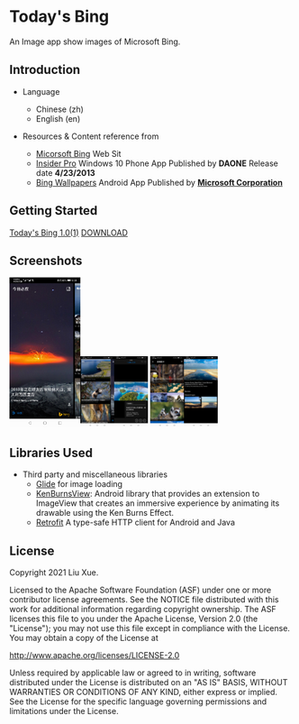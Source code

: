 Today's Bing
============

An Image app show images of Microsoft Bing.

Introduction
------------

* Language
  * Chinese (zh)
  * English (en)

* Resources & Content reference from
  * [Micorsoft Bing](https://www.bing.com/)
    Web Sit
  * [Insider Pro](https://www.microsoft.com/en-us/p/insider-pro/9wzdncrcws68?activetab=pivot:overviewtab)
    Windows 10 Phone App
    Published by **DAONE**
    Release date **4/23/2013**
  * [Bing Wallpapers](https://play.google.com/store/apps/details?id=com.microsoft.bing.wallpapers&hl=en_US&gl=US)
    Android App
    Published by **[Microsoft Corporation](https://play.google.com/store/apps/dev?id=6720847872553662727)**

Getting Started
---------------

[Today's Bing 1.0(1)](app/release/app-release.apk?raw=true)    [DOWNLOAD](app/release/app-release.apk?raw=true)

Screenshots
-----------

<img src="screenshots/bing_today.jpeg" alt="Today's Bing" title="Today's Bing" style="width:25%;" width="240px" /><img src="screenshots/bing_n_days_ago.jpeg" alt="N Days Ago Bing" title="N Days Ago Bing" style="zoom:25%;" width="240px" /><img src="screenshots/bing_detail.jpeg" alt="Detail Bing" title="Detail Bing" style="zoom:25%;" width="240px" />
<img src="screenshots/bing_gallery_list.jpeg" alt="Gallery List" title="Gallery List" style="zoom:25%;" width="240px" /><img src="screenshots/bing_gallery_detail.jpeg" alt="Gallery Detail" title="Gallery Detail" style="zoom:25%;" width="240px" />

Libraries Used
--------------

* Third party and miscellaneous libraries
  * [Glide][0] for image loading
  * [KenBurnsView][1]: Android library that provides an extension to ImageView that creates an immersive experience by animating its drawable using the Ken Burns Effect.
  * [Retrofit][2] A type-safe HTTP client for Android and Java

[0]: https://bumptech.github.io/glide/
[1]: https://github.com/flavioarfaria/KenBurnsView
[2]: https://github.com/square/retrofit

License
-------

Copyright 2021 Liu Xue.

Licensed to the Apache Software Foundation (ASF) under one or more contributor
license agreements.  See the NOTICE file distributed with this work for
additional information regarding copyright ownership.  The ASF licenses this
file to you under the Apache License, Version 2.0 (the "License"); you may not
use this file except in compliance with the License.  You may obtain a copy of
the License at

  http://www.apache.org/licenses/LICENSE-2.0

Unless required by applicable law or agreed to in writing, software
distributed under the License is distributed on an "AS IS" BASIS, WITHOUT
WARRANTIES OR CONDITIONS OF ANY KIND, either express or implied.  See the
License for the specific language governing permissions and limitations under
the License.
